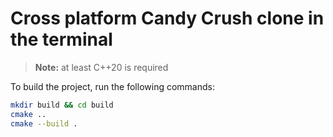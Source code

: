 # Cross platform Candy Crush clone in the terminal

> **Note:** at least C++20 is required

To build the project, run the following commands:

```bash
mkdir build && cd build
cmake ..
cmake --build .
```
